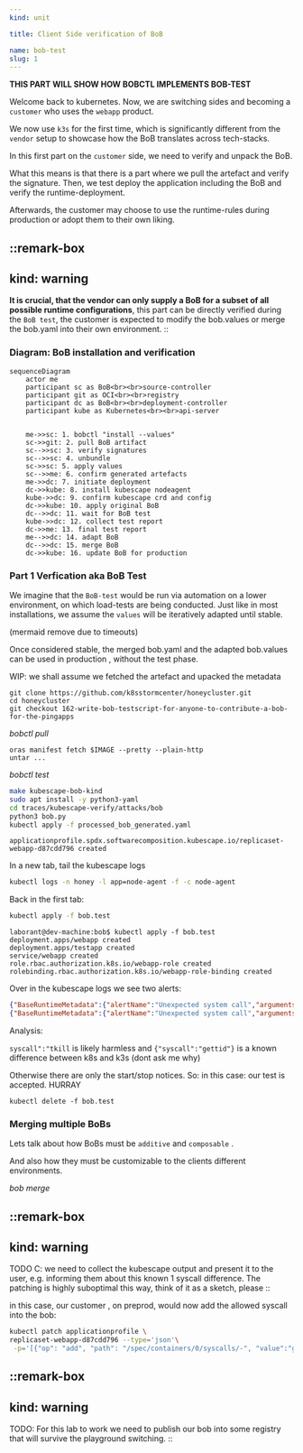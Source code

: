 ```yaml
---
kind: unit

title: Client Side verification of BoB

name: bob-test
slug: 1
---
```


__THIS PART WILL SHOW HOW BOBCTL IMPLEMENTS BOB-TEST__

Welcome back to kubernetes. Now, we are switching sides and becoming a `customer` who uses the `webapp` product.

We now use `k3s` for the first time, which is significantly different from the `vendor` setup to showcase how the BoB translates across tech-stacks.

In this first part on the `customer` side, we need to verify and unpack the BoB.

What this means is that there is a part where we pull the artefact and verify the signature.
Then, we test deploy the application including the BoB and verify the runtime-deployment.

Afterwards, the customer may choose to use the runtime-rules during production or adopt them to their own liking.




::remark-box
---
kind: warning
---
__It is crucial, that the vendor can only supply a BoB for a __subset__ of all possible runtime configurations__, this part can
be directly verified during the `BoB test`, the customer is expected to modify the bob.values or merge the bob.yaml into 
their own environment.
::

### Diagram: BoB installation and verification 

```mermaid
sequenceDiagram
    actor me
    participant sc as BoB<br><br>source-controller
    participant git as OCI<br><br>registry
    participant dc as BoB<br><br>deployment-controller
    participant kube as Kubernetes<br><br>api-server


    me->>sc: 1. bobctl "install --values"
    sc->>git: 2. pull BoB artifact
    sc-->>sc: 3. verify signatures
    sc-->>sc: 4. unbundle
    sc->>sc: 5. apply values
    sc-->>me: 6. confirm generated artefacts
    me->>dc: 7. initiate deployment
    dc->>kube: 8. install kubescape nodeagent
    kube->>dc: 9. confirm kubescape crd and config
    dc->>kube: 10. apply original BoB
    dc-->>dc: 11. wait for BoB test
    kube->>dc: 12. collect test report
    dc->>me: 13. final test report
    me-->>dc: 14. adapt BoB
    dc-->>dc: 15. merge BoB
    dc->>kube: 16. update BoB for production
```

### Part 1 Verfication aka BoB Test

We imagine that the `BoB-test` would be run via automation on a lower environment, on which load-tests are being conducted.
Just like in most installations, we assume the `values` will be iteratively adapted until stable.

(mermaid remove due to timeouts)


Once considered stable, the merged bob.yaml and the adapted bob.values can be used in production , without the test phase.


WIP: we shall assume we fetched the artefact and upacked the metadata


```git
git clone https://github.com/k8sstormcenter/honeycluster.git
cd honeycluster
git checkout 162-write-bob-testscript-for-anyone-to-contribute-a-bob-for-the-pingapps
```

*bobctl pull*
```
oras manifest fetch $IMAGE --pretty --plain-http
untar ...
```

*bobctl test*
```bash
make kubescape-bob-kind
sudo apt install -y python3-yaml
cd traces/kubescape-verify/attacks/bob
python3 bob.py 
kubectl apply -f processed_bob_generated.yaml 
```
```
applicationprofile.spdx.softwarecomposition.kubescape.io/replicaset-webapp-d87cdd796 created
```

In a new tab, tail the kubescape logs
```bash
kubectl logs -n honey -l app=node-agent -f -c node-agent
```

Back in the first tab:
```sh
kubectl apply -f bob.test
```
```
laborant@dev-machine:bob$ kubectl apply -f bob.test
deployment.apps/webapp created
deployment.apps/testapp created
service/webapp created
role.rbac.authorization.k8s.io/webapp-role created
rolebinding.rbac.authorization.k8s.io/webapp-role-binding created
```


Over in the kubescape logs we see two alerts:
```json
{"BaseRuntimeMetadata":{"alertName":"Unexpected system call","arguments":{"syscall":"gettid"},"infectedPID":11278,"md5Hash":"4e79f11b07df8f72e945e0e3b3587177","sha1Hash":"b361a04dcb3086d0ecf960d3acaa776c62f03a55","severity":1,"size":"730 kB","timestamp":"2025-05-14T18:44:43.123308596Z","trace":{}},"CloudMetadata":null,"RuleID":"R0003","RuntimeK8sDetails":{"clusterName":"honeycluster","containerName":"ping-app","hostNetwork":false,"namespace":"default","containerID":"41df552eada80c2de3779f67b599eece57450a330be252e97d7d0aa3bb41e4d5","podName":"webapp-d87cdd796-tcml8","podNamespace":"default","workloadName":"webapp","workloadNamespace":"default","workloadKind":"Deployment"},"RuntimeProcessDetails":{"processTree":{"pid":11278,"cmdline":"apache2 -DFOREGROUND","comm":"apache2","ppid":11128,"pcomm":"containerd-shim","uid":0,"gid":0,"startTime":"0001-01-01T00:00:00Z","cwd":"/var/www/html","path":"/usr/sbin/apache2"},"containerID":"41df552eada80c2de3779f67b599eece57450a330be252e97d7d0aa3bb41e4d5"},"event":{"runtime":{"runtimeName":"containerd","containerId":"41df552eada80c2de3779f67b599eece57450a330be252e97d7d0aa3bb41e4d5"},"k8s":{"node":"node-02","namespace":"default","podName":"webapp-d87cdd796-tcml8","podLabels":{"app":"webapp","pod-template-hash":"d87cdd796"},"containerName":"ping-app","owner":{}},"timestamp":1747248283123308596,"type":"normal"},"level":"error","message":"Unexpected system call: gettid","msg":"Unexpected system call","time":"2025-05-14T18:44:43Z"}
{"BaseRuntimeMetadata":{"alertName":"Unexpected system call","arguments":{"syscall":"tkill"},"infectedPID":11278,"md5Hash":"4e79f11b07df8f72e945e0e3b3587177","sha1Hash":"b361a04dcb3086d0ecf960d3acaa776c62f03a55","severity":1,"size":"730 kB","timestamp":"2025-05-14T18:44:43.133316166Z","trace":{}},"CloudMetadata":null,"RuleID":"R0003","RuntimeK8sDetails":{"clusterName":"honeycluster","containerName":"ping-app","hostNetwork":false,"namespace":"default","containerID":"41df552eada80c2de3779f67b599eece57450a330be252e97d7d0aa3bb41e4d5","podName":"webapp-d87cdd796-tcml8","podNamespace":"default","workloadName":"webapp","workloadNamespace":"default","workloadKind":"Deployment"},"RuntimeProcessDetails":{"processTree":{"pid":11278,"cmdline":"apache2 -DFOREGROUND","comm":"apache2","ppid":11128,"pcomm":"containerd-shim","uid":0,"gid":0,"startTime":"0001-01-01T00:00:00Z","cwd":"/var/www/html","path":"/usr/sbin/apache2"},"containerID":"41df552eada80c2de3779f67b599eece57450a330be252e97d7d0aa3bb41e4d5"},"event":{"runtime":{"runtimeName":"containerd","containerId":"41df552eada80c2de3779f67b599eece57450a330be252e97d7d0aa3bb41e4d5"},"k8s":{"node":"node-02","namespace":"default","podName":"webapp-d87cdd796-tcml8","podLabels":{"app":"webapp","pod-template-hash":"d87cdd796"},"containerName":"ping-app","owner":{}},"timestamp":1747248283133316166,"type":"normal"},"level":"error","message":"Unexpected system call: tkill","msg":"Unexpected system call","time":"2025-05-14T18:44:43Z"}
```

Analysis:

`syscall":"tkill` is likely harmless and `{"syscall":"gettid"}` is a known difference between k8s and k3s (dont ask me why) 

Otherwise there are only the start/stop notices. So: in this case: our test is accepted. HURRAY



```
kubectl delete -f bob.test
```


### Merging multiple BoBs 

Lets talk about how BoBs must be `additive` and `composable` .

And also how they must be customizable to the clients different environments. 

*bob merge*

::remark-box
---
kind: warning
---
TODO C: we need to collect the kubescape output and present it to the user, e.g. informing them about this known 1 syscall difference. The patching is highly suboptimal this way, think of it as a sketch, please
::

in this case, our customer , on preprod, would now add the allowed syscall into the bob:
```sh
kubectl patch applicationprofile \
replicaset-webapp-d87cdd796 --type='json'\
 -p='[{"op": "add", "path": "/spec/containers/0/syscalls/-", "value":"gettid"}]'
```



::remark-box
---
kind: warning
---
TODO: For this lab to work we need to publish our bob into some registry that will survive the playground switching.
::


